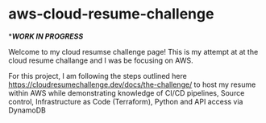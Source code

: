 # aws-cloud-resume-challenge

****WORK IN PROGRESS***

Welcome to my cloud resumse challenge page! This is my attempt at at the cloud resume challange and I was be focusing on AWS.

For this project, I am following the steps outlined here https://cloudresumechallenge.dev/docs/the-challenge/ to host my resume within AWS while demonstrating knowledge of CI/CD pipelines, Source control, Infrastructure as Code (Terraform), Python and API access via DynamoDB
